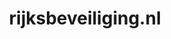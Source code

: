 ---
layout: post
title:  "rijksbeveiliging.nl"
internal_url:  "/data/rijksbeveiliging.nl.html"
categories: dutchgov
---